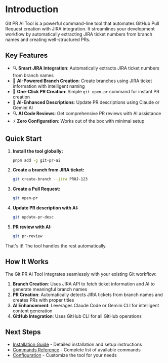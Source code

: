 # Introduction

Git PR AI Tool is a powerful command-line tool that automates GitHub Pull Request creation with JIRA integration. It streamlines your development workflow by automatically extracting JIRA ticket numbers from branch names and creating well-structured PRs.

## Key Features

- 🔍 **Smart JIRA Integration**: Automatically extracts JIRA ticket numbers from branch names
- 🌿 **AI-Powered Branch Creation**: Create branches using JIRA ticket information with intelligent naming
- 🚀 **One-Click PR Creation**: Simple `git open-pr` command for instant PR creation
- 🤖 **AI-Enhanced Descriptions**: Update PR descriptions using Claude or Gemini AI
- 🔍 **AI Code Reviews**: Get comprehensive PR reviews with AI assistance
- ⚡ **Zero Configuration**: Works out of the box with minimal setup

## Quick Start

1. **Install the tool globally:**

   ```bash
   pnpm add -g git-pr-ai
   ```

2. **Create a branch from JIRA ticket:**

   ```bash
   git create-branch --jira PROJ-123
   ```

3. **Create a Pull Request:**

   ```bash
   git open-pr
   ```

4. **Update PR description with AI:**

   ```bash
   git update-pr-desc
   ```

5. **PR review with AI:**

   ```bash
   git pr-review
   ```

That's it! The tool handles the rest automatically.

## How It Works

The Git PR AI Tool integrates seamlessly with your existing Git workflow:

1. **Branch Creation**: Uses JIRA API to fetch ticket information and AI to generate meaningful branch names
2. **PR Creation**: Automatically detects JIRA tickets from branch names and creates PRs with proper titles
3. **AI Enhancement**: Leverages Claude Code or Gemini CLI for intelligent content generation
4. **GitHub Integration**: Uses GitHub CLI for all GitHub operations

## Next Steps

- [Installation Guide](./installation) - Detailed installation and setup instructions
- [Commands Reference](./commands) - Complete list of available commands
- [Configuration](./configuration) - Customize the tool for your needs
